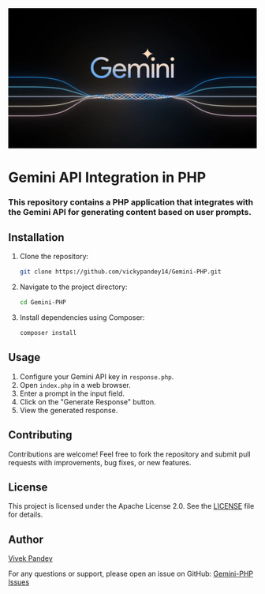 <img src="https://raw.githubusercontent.com/vickypandey14/Gemini-PHP/main/public/images/final_keyword_header.width-1200.png">

# Gemini API Integration in PHP

### This repository contains a PHP application that integrates with the Gemini API for generating content based on user prompts.

## Installation

1. Clone the repository:

   ```bash
   git clone https://github.com/vickypandey14/Gemini-PHP.git
   ```
   
3. Navigate to the project directory:
   ```bash
   cd Gemini-PHP
   ```
4. Install dependencies using Composer:
   ```bash
   composer install
   ```

## Usage
1. Configure your Gemini API key in `response.php`.
2. Open `index.php` in a web browser.
3. Enter a prompt in the input field.
4. Click on the "Generate Response" button.
5. View the generated response.

## Contributing
Contributions are welcome! Feel free to fork the repository and submit pull requests with improvements, bug fixes, or new features.

## License
This project is licensed under the Apache License 2.0. See the [LICENSE](LICENSE) file for details.

## Author
[Vivek Pandey](https://github.com/vickypandey14)

For any questions or support, please open an issue on GitHub: [Gemini-PHP Issues](https://github.com/vickypandey14/Gemini-PHP/issues)

